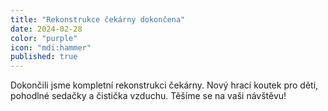 ```yaml
---
title: "Rekonstrukce čekárny dokončena"
date: 2024-02-28
color: "purple"
icon: "mdi:hammer"
published: true
---
```


Dokončili jsme kompletní rekonstrukci čekárny. Nový hrací koutek pro děti, pohodlné sedačky a čistička vzduchu. Těšíme se na vaši návštěvu!
